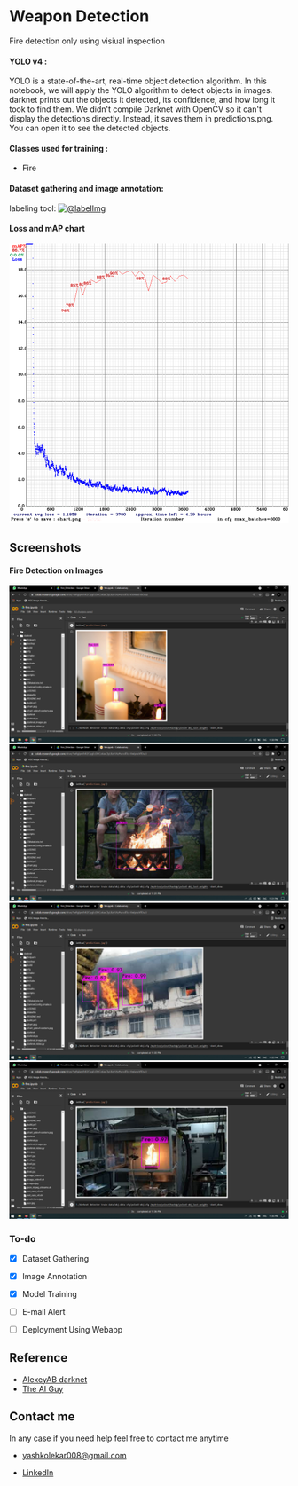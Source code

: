 # Weapon Detection

Fire detection only using visiual inspection

#### YOLO v4 :
YOLO is a state-of-the-art, real-time object detection algorithm. In this notebook, we will apply the YOLO algorithm to detect objects in images. darknet prints out the objects it detected, its confidence, and how long it took to find them. We didn't compile Darknet with OpenCV so it can't display the detections directly. Instead, it saves them in predictions.png. You can open it to see the detected objects.



#### Classes used for training :
- Fire

#### Dataset gathering and image annotation:

labeling tool: [![@labelImg](https://img.shields.io/badge/LabelImg-%20-blue)](https://github.com/tzutalin/labelImg)
#### Loss and mAP chart 
![App Screenshot](https://github.com/ll-ysh-ll/weapon-detection/blob/master/Screenshots/chart_yolov4-custom%20(4).png?raw=true)



## Screenshots

#### Fire Detection on Images
![App Screenshot](https://github.com/ll-ysh-ll/real-time-fire-detection-and-alert-system/blob/master/Screenshot/1.png?raw=true)
![App Screenshot](https://github.com/ll-ysh-ll/real-time-fire-detection-and-alert-system/blob/master/Screenshot/2.png?raw=true)
![App Screenshot](https://github.com/ll-ysh-ll/real-time-fire-detection-and-alert-system/blob/master/Screenshot/3.png?raw=true)
![App Screenshot](https://github.com/ll-ysh-ll/real-time-fire-detection-and-alert-system/blob/master/Screenshot/4.png?raw=true)

### To-do

- [x]  Dataset Gathering
- [x]  Image Annotation
- [x]  Model Training
- [ ]  E-mail Alert
- [ ]  Deployment Using Webapp


## Reference

 - [AlexeyAB darknet](https://github.com/AlexeyAB/darknet)
 - [The AI Guy](https://github.com/theAIGuysCode)
 
## Contact me

In any case if you need help feel free to contact me anytime

 - yashkolekar008@gmail.com

 - [LinkedIn](https://www.linkedin.com/in/yash-kolekar-559492116/)
